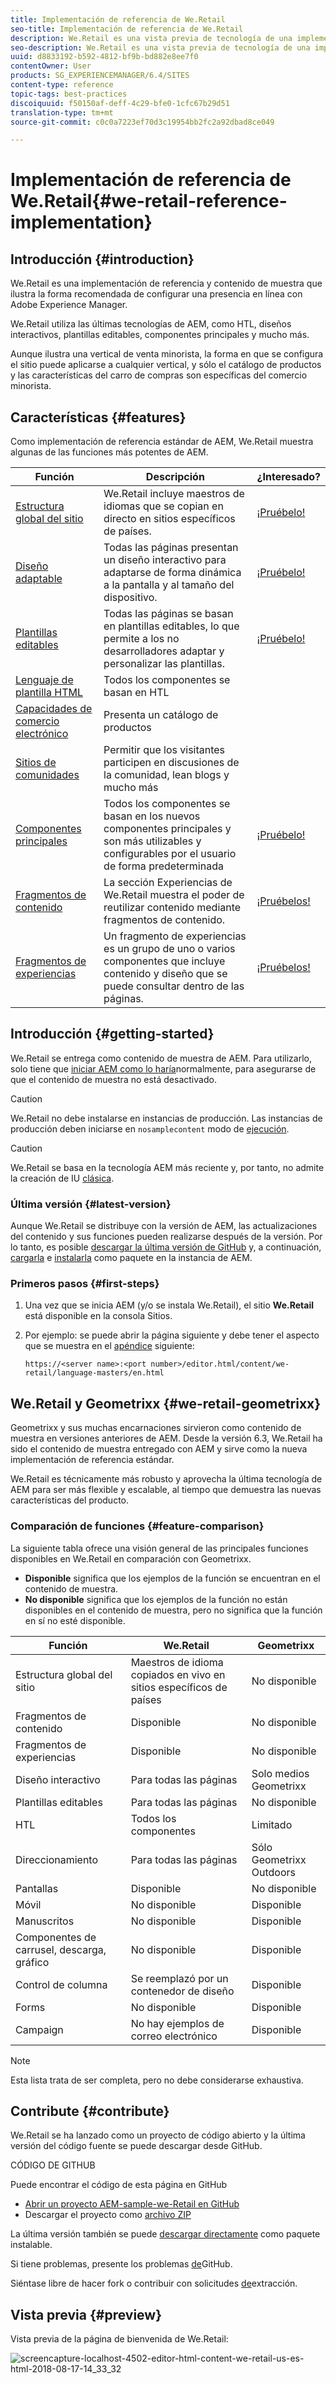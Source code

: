 ```yaml
---
title: Implementación de referencia de We.Retail
seo-title: Implementación de referencia de We.Retail
description: We.Retail es una vista previa de tecnología de una implementación de referencia que ilustra la manera recomendada de configurar una presencia en línea con AEM
seo-description: We.Retail es una vista previa de tecnología de una implementación de referencia que ilustra la manera recomendada de configurar una presencia en línea con AEM
uuid: d8833192-b592-4812-bf9b-bd882e8ee7f0
contentOwner: User
products: SG_EXPERIENCEMANAGER/6.4/SITES
content-type: reference
topic-tags: best-practices
discoiquuid: f50150af-deff-4c29-bfe0-1cfc67b29d51
translation-type: tm+mt
source-git-commit: c0c0a7223ef70d3c19954bb2fc2a92dbad8ce049

---
```



# Implementación de referencia de We.Retail{#we-retail-reference-implementation}

## Introducción {#introduction}

We.Retail es una implementación de referencia y contenido de muestra que ilustra la forma recomendada de configurar una presencia en línea con Adobe Experience Manager.

We.Retail utiliza las últimas tecnologías de AEM, como HTL, diseños interactivos, plantillas editables, componentes principales y mucho más.

Aunque ilustra una vertical de venta minorista, la forma en que se configura el sitio puede aplicarse a cualquier vertical, y sólo el catálogo de productos y las características del carro de compras son específicas del comercio minorista.

## Características {#features}

Como implementación de referencia estándar de AEM, We.Retail muestra algunas de las funciones más potentes de AEM.

| **Función** | **Descripción** | **¿Interesado?** |
|---|---|---|
| [Estructura global del sitio](/help/sites-administering/tc-bp.md) | We.Retail incluye maestros de idiomas que se copian en directo en sitios específicos de países. | [¡Pruébelo!](/help/sites-developing/we-retail-globalized-site-structure.md) |
| [Diseño adaptable](/help/sites-authoring/responsive-layout.md) | Todas las páginas presentan un diseño interactivo para adaptarse de forma dinámica a la pantalla y al tamaño del dispositivo. | [¡Pruébelo!](/help/sites-developing/we-retail-responsive-layout.md) |
| [Plantillas editables](/help/sites-developing/page-templates-editable.md) | Todas las páginas se basan en plantillas editables, lo que permite a los no desarrolladores adaptar y personalizar las plantillas. | [¡Pruébelo!](/help/sites-developing/we-retail-editable-templates.md) |
| [Lenguaje de plantilla HTML](https://helpx.adobe.com/experience-manager/htl/user-guide.html) | Todos los componentes se basan en HTL |  |
| [Capacidades de comercio electrónico](/help/sites-developing/ecommerce.md) | Presenta un catálogo de productos |  |
| [Sitios de comunidades](/help/communities/overview.md) | Permitir que los visitantes participen en discusiones de la comunidad, lean blogs y mucho más |  |
| [Componentes principales](https://docs.adobe.com/content/help/en/experience-manager-core-components/using/introduction.html) | Todos los componentes se basan en los nuevos componentes principales y son más utilizables y configurables por el usuario de forma predeterminada | [¡Pruébelo!](/help/sites-developing/we-retail-core-components.md) |
| [Fragmentos de contenido](/help/assets/content-fragments.md) | La sección Experiencias de We.Retail muestra el poder de reutilizar contenido mediante fragmentos de contenido. | [¡Pruébelos!](/help/sites-developing/we-retail-content-fragments.md) |
| [Fragmentos de experiencias](/help/sites-authoring/experience-fragments.md) | Un fragmento de experiencias es un grupo de uno o varios componentes que incluye contenido y diseño que se puede consultar dentro de las páginas. | [¡Pruébelos!](/help/sites-developing/we-retail-experience-fragments.md) |

## Introducción {#getting-started}

We.Retail se entrega como contenido de muestra de AEM. Para utilizarlo, solo tiene que [iniciar AEM como lo haría](/help/sites-deploying/deploy.md#getting-started)normalmente, para asegurarse de que el contenido de muestra no está desactivado.

>[!CAUTION]
>
>We.Retail no debe instalarse en instancias de producción. Las instancias de producción deben iniciarse en `nosamplecontent` modo de [ejecución](/help/sites-deploying/configure-runmodes.md).

>[!CAUTION]
>
>We.Retail se basa en la tecnología AEM más reciente y, por tanto, no admite la creación de IU [clásica](/help/sites-classic-ui-authoring/home.md).

### Última versión {#latest-version}

Aunque We.Retail se distribuye con la versión de AEM, las actualizaciones del contenido y sus funciones pueden realizarse después de la versión. Por lo tanto, es posible [descargar la última versión de GitHub](https://github.com/Adobe-Marketing-Cloud/aem-sample-we-retail/releases) y, a continuación, [cargarla](/help/sites-administering/package-manager.md#uploading-packages-from-your-file-system) e [instalarla](/help/sites-administering/package-manager.md#installing-packages) como paquete en la instancia de AEM.

### Primeros pasos {#first-steps}

1. Una vez que se inicia AEM (y/o se instala We.Retail), el sitio **We.Retail** está disponible en la consola [](/help/sites-authoring/basic-handling.md#global-navigation)Sitios.
1. Por ejemplo: se puede abrir la página siguiente y debe tener el aspecto que se muestra en el [apéndice](#appendix) siguiente:

   `https://<server name>:<port number>/editor.html/content/we-retail/language-masters/en.html`

## We.Retail y Geometrixx {#we-retail-geometrixx}

Geometrixx y sus muchas encarnaciones sirvieron como contenido de muestra en versiones anteriores de AEM. Desde la versión 6.3, We.Retail ha sido el contenido de muestra entregado con AEM y sirve como la nueva implementación de referencia estándar.

We.Retail es técnicamente más robusto y aprovecha la última tecnología de AEM para ser más flexible y escalable, al tiempo que demuestra las nuevas características del producto.

### Comparación de funciones {#feature-comparison}

La siguiente tabla ofrece una visión general de las principales funciones disponibles en We.Retail en comparación con Geometrixx.

* **Disponible** significa que los ejemplos de la función se encuentran en el contenido de muestra.
* **No disponible** significa que los ejemplos de la función no están disponibles en el contenido de muestra, pero no significa que la función en sí no esté disponible.

| **Función** | **We.Retail** | **Geometrixx** |
|---|---|---|
| Estructura global del sitio | Maestros de idioma copiados en vivo en sitios específicos de países | No disponible |
| Fragmentos de contenido | Disponible | No disponible |
| Fragmentos de experiencias | Disponible | No disponible |
| Diseño interactivo  | Para todas las páginas | Solo medios Geometrixx |
| Plantillas editables | Para todas las páginas | No disponible |
| HTL | Todos los componentes | Limitado |
| Direccionamiento | Para todas las páginas | Sólo Geometrixx Outdoors |
| Pantallas | Disponible | No disponible |
| Móvil | No disponible | Disponible |
| Manuscritos | No disponible | Disponible |
| Componentes de carrusel, descarga, gráfico | No disponible | Disponible |
| Control de columna | Se reemplazó por un contenedor de diseño | Disponible |
| Forms | No disponible | Disponible |
| Campaign | No hay ejemplos de correo electrónico | Disponible |

>[!NOTE]
>
>Esta lista trata de ser completa, pero no debe considerarse exhaustiva.

## Contribute {#contribute}

We.Retail se ha lanzado como un proyecto de código abierto y la última versión del código fuente se puede descargar desde GitHub.

CÓDIGO DE GITHUB

Puede encontrar el código de esta página en GitHub

* [Abrir un proyecto AEM-sample-we-Retail en GitHub](https://github.com/Adobe-Marketing-Cloud/aem-sample-we-retail)
* Descargar el proyecto como [archivo ZIP](https://github.com/Adobe-Marketing-Cloud/aem-sample-we-retail/archive/master.zip)

La última versión también se puede [descargar directamente](https://github.com/Adobe-Marketing-Cloud/aem-sample-we-retail/releases/latest) como paquete instalable.

Si tiene problemas, presente los problemas [de](https://github.com/Adobe-Marketing-Cloud/aem-sample-we-retail/issues)GitHub.

Siéntase libre de hacer fork o contribuir con solicitudes [de](https://github.com/Adobe-Marketing-Cloud/aem-sample-we-retail/pulls)extracción.

## Vista previa {#preview}

Vista previa de la página de bienvenida de We.Retail:

![screencapture-localhost-4502-editor-html-content-we-retail-us-es-html-2018-08-17-14_33_32](assets/screencapture-localhost-4502-editor-html-content-we-retail-us-en-html-2018-08-17-14_33_32.png)

